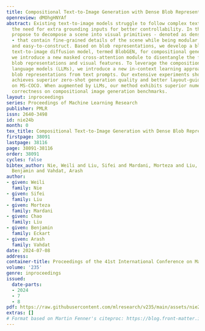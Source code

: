 ```yaml
---
title: Compositional Text-to-Image Generation with Dense Blob Representations
openreview: dMOhgHNYAf
abstract: Existing text-to-image models struggle to follow complex text prompts, raising
  the need for extra grounding inputs for better controllability. In this work, we
  propose to decompose a scene into visual primitives - denoted as dense blob representations
  - that contain fine-grained details of the scene while being modular, human-interpretable,
  and easy-to-construct. Based on blob representations, we develop a blob-grounded
  text-to-image diffusion model, termed BlobGEN, for compositional generation. Particularly,
  we introduce a new masked cross-attention module to disentangle the fusion between
  blob representations and visual features. To leverage the compositionality of large
  language models (LLMs), we introduce a new in-context learning approach to generate
  blob representations from text prompts. Our extensive experiments show that BlobGEN
  achieves superior zero-shot generation quality and better layout-guided controllability
  on MS-COCO. When augmented by LLMs, our method exhibits superior numerical and spatial
  correctness on compositional image generation benchmarks.
layout: inproceedings
series: Proceedings of Machine Learning Research
publisher: PMLR
issn: 2640-3498
id: nie24b
month: 0
tex_title: Compositional Text-to-Image Generation with Dense Blob Representations
firstpage: 38091
lastpage: 38116
page: 38091-38116
order: 38091
cycles: false
bibtex_author: Nie, Weili and Liu, Sifei and Mardani, Morteza and Liu, Chao and Eckart,
  Benjamin and Vahdat, Arash
author:
- given: Weili
  family: Nie
- given: Sifei
  family: Liu
- given: Morteza
  family: Mardani
- given: Chao
  family: Liu
- given: Benjamin
  family: Eckart
- given: Arash
  family: Vahdat
date: 2024-07-08
address:
container-title: Proceedings of the 41st International Conference on Machine Learning
volume: '235'
genre: inproceedings
issued:
  date-parts:
  - 2024
  - 7
  - 8
pdf: https://raw.githubusercontent.com/mlresearch/v235/main/assets/nie24b/nie24b.pdf
extras: []
# Format based on Martin Fenner's citeproc: https://blog.front-matter.io/posts/citeproc-yaml-for-bibliographies/
---
```

